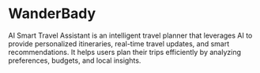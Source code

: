# WanderBady
AI Smart Travel Assistant is an intelligent travel planner that leverages AI to provide personalized itineraries, real-time travel updates, and smart recommendations. It helps users plan their trips efficiently by analyzing preferences, budgets, and local insights.
